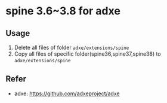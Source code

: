 # spine 3.6~3.8 for adxe

## Usage
1. Delete all files of folder ```adxe/extensions/spine```
2. Copy all files of specific folder(spine36,spine37,spine38) to ```adxe/extensions/spine```

## Refer
* adxe: https://github.com/adxeproject/adxe

